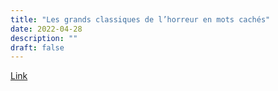 ```yaml
---
title: "Les grands classiques de l’horreur en mots cachés"
date: 2022-04-28
description: ""
draft: false
---
```


[Link](https://www.goelette.ca/en/produit/les-grands-classiques-de-lhorreur-en-mots-caches/)
